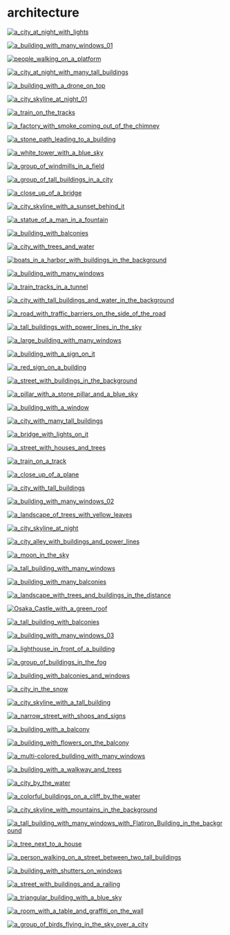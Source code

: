 # architecture

<a href="a_city_at_night_with_lights.jpg"><img alt="a_city_at_night_with_lights" src="a_city_at_night_with_lights.jpg"></a>

<a href="a_building_with_many_windows_01.jpg"><img alt="a_building_with_many_windows_01" src="a_building_with_many_windows_01.jpg"></a>

<a href="people_walking_on_a_platform.jpg"><img alt="people_walking_on_a_platform" src="people_walking_on_a_platform.jpg"></a>

<a href="a_city_at_night_with_many_tall_buildings.jpg"><img alt="a_city_at_night_with_many_tall_buildings" src="a_city_at_night_with_many_tall_buildings.jpg"></a>

<a href="a_building_with_a_drone_on_top.jpg"><img alt="a_building_with_a_drone_on_top" src="a_building_with_a_drone_on_top.jpg"></a>

<a href="a_city_skyline_at_night_01.jpg"><img alt="a_city_skyline_at_night_01" src="a_city_skyline_at_night_01.jpg"></a>

<a href="a_train_on_the_tracks.jpg"><img alt="a_train_on_the_tracks" src="a_train_on_the_tracks.jpg"></a>

<a href="a_factory_with_smoke_coming_out_of_the_chimney.jpg"><img alt="a_factory_with_smoke_coming_out_of_the_chimney" src="a_factory_with_smoke_coming_out_of_the_chimney.jpg"></a>

<a href="a_stone_path_leading_to_a_building.jpg"><img alt="a_stone_path_leading_to_a_building" src="a_stone_path_leading_to_a_building.jpg"></a>

<a href="a_white_tower_with_a_blue_sky.jpg"><img alt="a_white_tower_with_a_blue_sky" src="a_white_tower_with_a_blue_sky.jpg"></a>

<a href="a_group_of_windmills_in_a_field.jpg"><img alt="a_group_of_windmills_in_a_field" src="a_group_of_windmills_in_a_field.jpg"></a>

<a href="a_group_of_tall_buildings_in_a_city.jpg"><img alt="a_group_of_tall_buildings_in_a_city" src="a_group_of_tall_buildings_in_a_city.jpg"></a>

<a href="a_close_up_of_a_bridge.jpg"><img alt="a_close_up_of_a_bridge" src="a_close_up_of_a_bridge.jpg"></a>

<a href="a_city_skyline_with_a_sunset_behind_it.png"><img alt="a_city_skyline_with_a_sunset_behind_it" src="a_city_skyline_with_a_sunset_behind_it.png"></a>

<a href="a_statue_of_a_man_in_a_fountain.jpg"><img alt="a_statue_of_a_man_in_a_fountain" src="a_statue_of_a_man_in_a_fountain.jpg"></a>

<a href="a_building_with_balconies.jpg"><img alt="a_building_with_balconies" src="a_building_with_balconies.jpg"></a>

<a href="a_city_with_trees_and_water.jpg"><img alt="a_city_with_trees_and_water" src="a_city_with_trees_and_water.jpg"></a>

<a href="boats_in_a_harbor_with_buildings_in_the_background.jpg"><img alt="boats_in_a_harbor_with_buildings_in_the_background" src="boats_in_a_harbor_with_buildings_in_the_background.jpg"></a>

<a href="a_building_with_many_windows.jpg"><img alt="a_building_with_many_windows" src="a_building_with_many_windows.jpg"></a>

<a href="a_train_tracks_in_a_tunnel.jpg"><img alt="a_train_tracks_in_a_tunnel" src="a_train_tracks_in_a_tunnel.jpg"></a>

<a href="a_city_with_tall_buildings_and_water_in_the_background.jpg"><img alt="a_city_with_tall_buildings_and_water_in_the_background" src="a_city_with_tall_buildings_and_water_in_the_background.jpg"></a>

<a href="a_road_with_traffic_barriers_on_the_side_of_the_road.jpg"><img alt="a_road_with_traffic_barriers_on_the_side_of_the_road" src="a_road_with_traffic_barriers_on_the_side_of_the_road.jpg"></a>

<a href="a_tall_buildings_with_power_lines_in_the_sky.jpg"><img alt="a_tall_buildings_with_power_lines_in_the_sky" src="a_tall_buildings_with_power_lines_in_the_sky.jpg"></a>

<a href="a_large_building_with_many_windows.jpg"><img alt="a_large_building_with_many_windows" src="a_large_building_with_many_windows.jpg"></a>

<a href="a_building_with_a_sign_on_it.jpg"><img alt="a_building_with_a_sign_on_it" src="a_building_with_a_sign_on_it.jpg"></a>

<a href="a_red_sign_on_a_building.jpg"><img alt="a_red_sign_on_a_building" src="a_red_sign_on_a_building.jpg"></a>

<a href="a_street_with_buildings_in_the_background.png"><img alt="a_street_with_buildings_in_the_background" src="a_street_with_buildings_in_the_background.png"></a>

<a href="a_pillar_with_a_stone_pillar_and_a_blue_sky.jpg"><img alt="a_pillar_with_a_stone_pillar_and_a_blue_sky" src="a_pillar_with_a_stone_pillar_and_a_blue_sky.jpg"></a>

<a href="a_building_with_a_window.jpg"><img alt="a_building_with_a_window" src="a_building_with_a_window.jpg"></a>

<a href="a_city_with_many_tall_buildings.jpg"><img alt="a_city_with_many_tall_buildings" src="a_city_with_many_tall_buildings.jpg"></a>

<a href="a_bridge_with_lights_on_it.jpg"><img alt="a_bridge_with_lights_on_it" src="a_bridge_with_lights_on_it.jpg"></a>

<a href="a_street_with_houses_and_trees.jpg"><img alt="a_street_with_houses_and_trees" src="a_street_with_houses_and_trees.jpg"></a>

<a href="a_train_on_a_track.jpg"><img alt="a_train_on_a_track" src="a_train_on_a_track.jpg"></a>

<a href="a_close_up_of_a_plane.jpg"><img alt="a_close_up_of_a_plane" src="a_close_up_of_a_plane.jpg"></a>

<a href="a_city_with_tall_buildings.jpg"><img alt="a_city_with_tall_buildings" src="a_city_with_tall_buildings.jpg"></a>

<a href="a_building_with_many_windows_02.jpg"><img alt="a_building_with_many_windows_02" src="a_building_with_many_windows_02.jpg"></a>

<a href="a_landscape_of_trees_with_yellow_leaves.jpg"><img alt="a_landscape_of_trees_with_yellow_leaves" src="a_landscape_of_trees_with_yellow_leaves.jpg"></a>

<a href="a_city_skyline_at_night.jpg"><img alt="a_city_skyline_at_night" src="a_city_skyline_at_night.jpg"></a>

<a href="a_city_alley_with_buildings_and_power_lines.jpg"><img alt="a_city_alley_with_buildings_and_power_lines" src="a_city_alley_with_buildings_and_power_lines.jpg"></a>

<a href="a_moon_in_the_sky.jpg"><img alt="a_moon_in_the_sky" src="a_moon_in_the_sky.jpg"></a>

<a href="a_tall_building_with_many_windows.jpg"><img alt="a_tall_building_with_many_windows" src="a_tall_building_with_many_windows.jpg"></a>

<a href="a_building_with_many_balconies.jpg"><img alt="a_building_with_many_balconies" src="a_building_with_many_balconies.jpg"></a>

<a href="a_landscape_with_trees_and_buildings_in_the_distance.jpg"><img alt="a_landscape_with_trees_and_buildings_in_the_distance" src="a_landscape_with_trees_and_buildings_in_the_distance.jpg"></a>

<a href="Osaka_Castle_with_a_green_roof.png"><img alt="Osaka_Castle_with_a_green_roof" src="Osaka_Castle_with_a_green_roof.png"></a>

<a href="a_tall_building_with_balconies.jpg"><img alt="a_tall_building_with_balconies" src="a_tall_building_with_balconies.jpg"></a>

<a href="a_building_with_many_windows_03.jpg"><img alt="a_building_with_many_windows_03" src="a_building_with_many_windows_03.jpg"></a>

<a href="a_lighthouse_in_front_of_a_building.jpg"><img alt="a_lighthouse_in_front_of_a_building" src="a_lighthouse_in_front_of_a_building.jpg"></a>

<a href="a_group_of_buildings_in_the_fog.jpg"><img alt="a_group_of_buildings_in_the_fog" src="a_group_of_buildings_in_the_fog.jpg"></a>

<a href="a_building_with_balconies_and_windows.jpg"><img alt="a_building_with_balconies_and_windows" src="a_building_with_balconies_and_windows.jpg"></a>

<a href="a_city_in_the_snow.jpg"><img alt="a_city_in_the_snow" src="a_city_in_the_snow.jpg"></a>

<a href="a_city_skyline_with_a_tall_building.jpg"><img alt="a_city_skyline_with_a_tall_building" src="a_city_skyline_with_a_tall_building.jpg"></a>

<a href="a_narrow_street_with_shops_and_signs.png"><img alt="a_narrow_street_with_shops_and_signs" src="a_narrow_street_with_shops_and_signs.png"></a>

<a href="a_building_with_a_balcony.jpeg"><img alt="a_building_with_a_balcony" src="a_building_with_a_balcony.jpeg"></a>

<a href="a_building_with_flowers_on_the_balcony.png"><img alt="a_building_with_flowers_on_the_balcony" src="a_building_with_flowers_on_the_balcony.png"></a>

<a href="a_multi-colored_building_with_many_windows.jpg"><img alt="a_multi-colored_building_with_many_windows" src="a_multi-colored_building_with_many_windows.jpg"></a>

<a href="a_building_with_a_walkway_and_trees.jpg"><img alt="a_building_with_a_walkway_and_trees" src="a_building_with_a_walkway_and_trees.jpg"></a>

<a href="a_city_by_the_water.jpg"><img alt="a_city_by_the_water" src="a_city_by_the_water.jpg"></a>

<a href="a_colorful_buildings_on_a_cliff_by_the_water.jpg"><img alt="a_colorful_buildings_on_a_cliff_by_the_water" src="a_colorful_buildings_on_a_cliff_by_the_water.jpg"></a>

<a href="a_city_skyline_with_mountains_in_the_background.png"><img alt="a_city_skyline_with_mountains_in_the_background" src="a_city_skyline_with_mountains_in_the_background.png"></a>

<a href="a_tall_building_with_many_windows_with_Flatiron_Building_in_the_background.jpg"><img alt="a_tall_building_with_many_windows_with_Flatiron_Building_in_the_background" src="a_tall_building_with_many_windows_with_Flatiron_Building_in_the_background.jpg"></a>

<a href="a_tree_next_to_a_house.jpg"><img alt="a_tree_next_to_a_house" src="a_tree_next_to_a_house.jpg"></a>

<a href="a_person_walking_on_a_street_between_two_tall_buildings.jpg"><img alt="a_person_walking_on_a_street_between_two_tall_buildings" src="a_person_walking_on_a_street_between_two_tall_buildings.jpg"></a>

<a href="a_building_with_shutters_on_windows.jpg"><img alt="a_building_with_shutters_on_windows" src="a_building_with_shutters_on_windows.jpg"></a>

<a href="a_street_with_buildings_and_a_railing.jpg"><img alt="a_street_with_buildings_and_a_railing" src="a_street_with_buildings_and_a_railing.jpg"></a>

<a href="a_triangular_building_with_a_blue_sky.jpg"><img alt="a_triangular_building_with_a_blue_sky" src="a_triangular_building_with_a_blue_sky.jpg"></a>

<a href="a_room_with_a_table_and_graffiti_on_the_wall.jpg"><img alt="a_room_with_a_table_and_graffiti_on_the_wall" src="a_room_with_a_table_and_graffiti_on_the_wall.jpg"></a>

<a href="a_group_of_birds_flying_in_the_sky_over_a_city.jpg"><img alt="a_group_of_birds_flying_in_the_sky_over_a_city" src="a_group_of_birds_flying_in_the_sky_over_a_city.jpg"></a>

